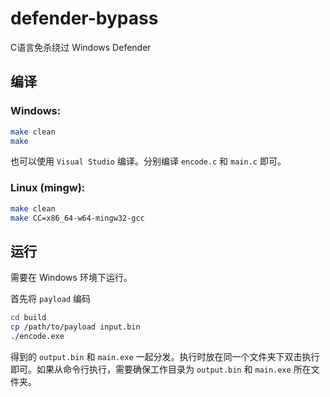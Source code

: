 # defender-bypass
C语言免杀绕过 Windows Defender

## 编译
### Windows:

```bash
make clean
make
```

也可以使用 `Visual Studio` 编译。分别编译 `encode.c` 和 `main.c` 即可。

### Linux (mingw):

```bash
make clean
make CC=x86_64-w64-mingw32-gcc
```

## 运行
需要在 Windows 环境下运行。

首先将 `payload` 编码

```bash
cd build
cp /path/to/payload input.bin
./encode.exe
```

得到的 `output.bin` 和 `main.exe` 一起分发。执行时放在同一个文件夹下双击执行即可。如果从命令行执行，需要确保工作目录为 `output.bin` 和 `main.exe` 所在文件夹。